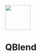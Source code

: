 <div align="left">
  <img src="https://github.com/hochej/QBlend/docs/logo.svg" height="80px"/>
</div>

# QBlend
